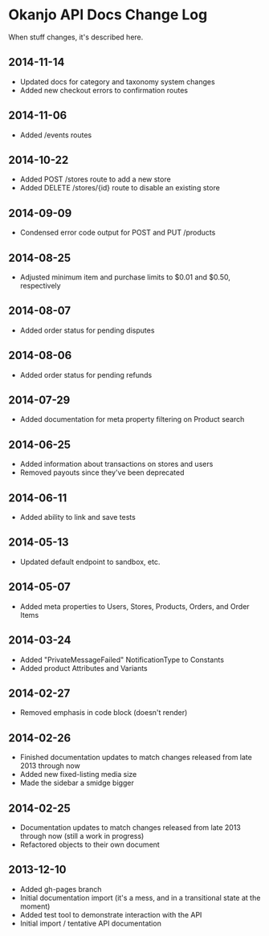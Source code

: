 
# Okanjo API Docs Change Log

When stuff changes, it's described here.

## 2014-11-14
 * Updated docs for category and taxonomy system changes
 * Added new checkout errors to confirmation routes

## 2014-11-06
 * Added /events routes

## 2014-10-22
 * Added POST /stores route to add a new store
 * Added DELETE /stores/{id} route to disable an existing store

## 2014-09-09
 * Condensed error code output for POST and PUT /products

## 2014-08-25
 * Adjusted minimum item and purchase limits to $0.01 and $0.50, respectively

## 2014-08-07
 * Added order status for pending disputes

## 2014-08-06
 * Added order status for pending refunds

## 2014-07-29
 * Added documentation for meta property filtering on Product search

## 2014-06-25
 * Added information about transactions on stores and users
 * Removed payouts since they've been deprecated

## 2014-06-11
 * Added ability to link and save tests

## 2014-05-13
 * Updated default endpoint to sandbox, etc.

## 2014-05-07
 * Added meta properties to Users, Stores, Products, Orders, and Order Items

## 2014-03-24
 * Added "PrivateMessageFailed" NotificationType to Constants
 * Added product Attributes and Variants

## 2014-02-27
 * Removed emphasis in code block (doesn't render)

## 2014-02-26
 * Finished documentation updates to match changes released from late 2013 through now
 * Added new fixed-listing media size
 * Made the sidebar a smidge bigger

## 2014-02-25
 * Documentation updates to match changes released from late 2013 through now (still a work in progress)
 * Refactored objects to their own document

## 2013-12-10
 * Added gh-pages branch
 * Initial documentation import (it's a mess, and in a transitional state at the moment)
 * Added test tool to demonstrate interaction with the API
 * Initial import / tentative API documentation